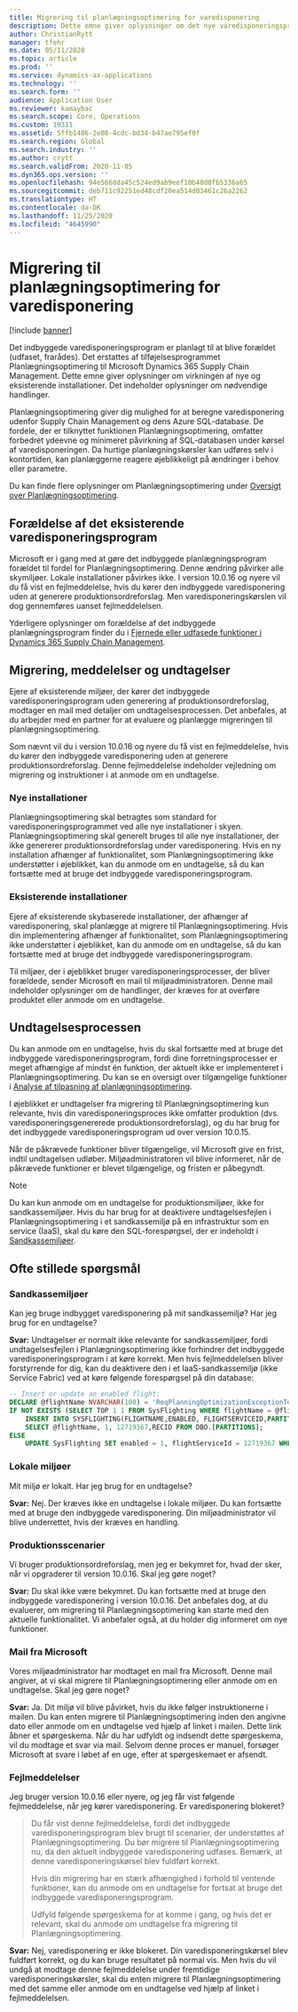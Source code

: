 ```yaml
---
title: Migrering til planlægningsoptimering for varedisponering
description: Dette emne giver oplysninger om det nye varedisponeringsprogram, Planlægningsoptimering, og om migrering fra det eksisterende program.
author: ChristianRytt
manager: tfehr
ms.date: 05/11/2020
ms.topic: article
ms.prod: ''
ms.service: dynamics-ax-applications
ms.technology: ''
ms.search.form: ''
audience: Application User
ms.reviewer: kamaybac
ms.search.scope: Core, Operations
ms.custom: 19311
ms.assetid: 5ffb1486-2e08-4cdc-bd34-b47ae795ef0f
ms.search.region: Global
ms.search.industry: ''
ms.author: crytt
ms.search.validFrom: 2020-11-05
ms.dyn365.ops.version: ''
ms.openlocfilehash: 94e5668da45c524ed9ab9eef10b40d0fb5336a65
ms.sourcegitcommit: deb711c92251ed48cdf20ea514d03461c26a2262
ms.translationtype: HT
ms.contentlocale: da-DK
ms.lasthandoff: 11/25/2020
ms.locfileid: "4645990"
---
```

# <a name="migration-to-planning-optimization-for-master-planning"></a>Migrering til planlægningsoptimering for varedisponering

[!include [banner](../includes/banner.md)]

Det indbyggede varedisponeringsprogram er planlagt til at blive forældet (udfaset, frarådes). Det erstattes af tilføjelsesprogrammet Planlægningsoptimering til Microsoft Dynamics 365 Supply Chain Management. Dette emne giver oplysninger om virkningen af nye og eksisterende installationer. Det indeholder oplysninger om nødvendige handlinger.

Planlægningsoptimering giver dig mulighed for at beregne varedisponering udenfor Supply Chain Management og dens Azure SQL-database. De fordele, der er tilknyttet funktionen Planlægningsoptimering, omfatter forbedret ydeevne og minimeret påvirkning af SQL-databasen under kørsel af varedisponeringen. Da hurtige planlægningskørsler kan udføres selv i kontortiden, kan planlæggerne reagere øjeblikkeligt på ændringer i behov eller parametre.

Du kan finde flere oplysninger om Planlægningsoptimering under [Oversigt over Planlægningsoptimering](planning-optimization/planning-optimization-overview.md).

## <a name="obsolescence-of-the-existing-master-planning-engine"></a>Forældelse af det eksisterende varedisponeringsprogram

Microsoft er i gang med at gøre det indbyggede planlægningsprogram forældet til fordel for Planlægningsoptimering. Denne ændring påvirker alle skymiljøer. Lokale installationer påvirkes ikke. I version 10.0.16 og nyere vil du få vist en fejlmeddelelse, hvis du kører den indbyggede varedisponering uden at generere produktionsordreforslag. Men varedisponeringskørslen vil dog gennemføres uanset fejlmeddelelsen.

Yderligere oplysninger om forældelse af det indbyggede planlægningsprogram finder du i [Fjernede eller udfasede funktioner i Dynamics 365 Supply Chain Management](../get-started/removed-deprecated-features-scm-updates.md).

## <a name="migration-messages-and-exceptions"></a>Migrering, meddelelser og undtagelser

Ejere af eksisterende miljøer, der kører det indbyggede varedisponeringsprogram uden generering af produktionsordreforslag, modtager en mail med detaljer om undtagelsesprocessen. Det anbefales, at du arbejder med en partner for at evaluere og planlægge migreringen til planlægningsoptimering.

Som nævnt vil du i version 10.0.16 og nyere du få vist en fejlmeddelelse, hvis du kører den indbyggede varedisponering uden at generere produktionsordreforslag. Denne fejlmeddelelse indeholder vejledning om migrering og instruktioner i at anmode om en undtagelse.

### <a name="new-deployments"></a>Nye installationer

Planlægningsoptimering skal betragtes som standard for varedisponeringsprogrammet ved alle nye installationer i skyen. Planlægningsoptimering skal generelt bruges til alle nye installationer, der ikke genererer produktionsordreforslag under varedisponering. Hvis en ny installation afhænger af funktionalitet, som Planlægningsoptimering ikke understøtter i øjeblikket, kan du anmode om en undtagelse, så du kan fortsætte med at bruge det indbyggede varedisponeringsprogram.

### <a name="existing-deployments"></a>Eksisterende installationer

Ejere af eksisterende skybaserede installationer, der afhænger af varedisponering, skal planlægge at migrere til Planlægningsoptimering. Hvis din implementering afhænger af funktionalitet, som Planlægningsoptimering ikke understøtter i øjeblikket, kan du anmode om en undtagelse, så du kan fortsætte med at bruge det indbyggede varedisponeringsprogram.

Til miljøer, der i øjeblikket bruger varedisponeringsprocesser, der bliver forældede, sender Microsoft en mail til miljøadministratoren. Denne mail indeholder oplysninger om de handlinger, der kræves for at overføre produktet eller anmode om en undtagelse.

## <a name="the-exception-process"></a>Undtagelsesprocessen

Du kan anmode om en undtagelse, hvis du skal fortsætte med at bruge det indbyggede varedisponeringsprogram, fordi dine forretningsprocesser er meget afhængige af mindst én funktion, der aktuelt ikke er implementeret i Planlægningsoptimering. Du kan se en oversigt over tilgængelige funktioner i [Analyse af tilpasning af planlægningsoptimering](planning-optimization/planning-optimization-fit-analysis.md).

I øjeblikket er undtagelser fra migrering til Planlægningsoptimering kun relevante, hvis din varedisponeringsproces ikke omfatter produktion (dvs. varedisponeringsgenererede produktionsordreforslag), og du har brug for det indbyggede varedisponeringsprogram ud over version 10.0.15.

Når de påkrævede funktioner bliver tilgængelige, vil Microsoft give en frist, indtil undtagelsen udløber. Miljøadministratoren vil blive informeret, når de påkrævede funktioner er blevet tilgængelige, og fristen er påbegyndt.

> [!NOTE]
> Du kan kun anmode om en undtagelse for produktionsmiljøer, ikke for sandkassemiljøer. Hvis du har brug for at deaktivere undtagelsesfejlen i Planlægningsoptimering i et sandkassemiljø på en infrastruktur som en service (IaaS), skal du køre den SQL-forespørgsel, der er indeholdt i [Sandkassemiljøer](#faq-sandbox).

## <a name="frequently-asked-questions"></a>Ofte stillede spørgsmål

### <a name="sandbox-environments"></a><a name="faq-sandbox"></a>Sandkassemiljøer

Kan jeg bruge indbygget varedisponering på mit sandkassemiljø? Har jeg brug for en undtagelse?

**Svar:** Undtagelser er normalt ikke relevante for sandkassemiljøer, fordi undtagelsesfejlen i Planlægningsoptimering ikke forhindrer det indbyggede varedisponeringsprogram i at køre korrekt. Men hvis fejlmeddelelsen bliver forstyrrende for dig, kan du deaktivere den i et IaaS-sandkassemiljø (ikke Service Fabric) ved at køre følgende forespørgsel på din database:

```sql
-- Insert or update an enabled flight:
DECLARE @flightName NVARCHAR(100) = 'ReqPlanningOptimizationExceptionToggle';
IF NOT EXISTS (SELECT TOP 1 1 FROM SysFlighting WHERE flightName = @flightName)
    INSERT INTO SYSFLIGHTING(FLIGHTNAME,ENABLED, FLIGHTSERVICEID,PARTITION)
    SELECT @flightName, 1, 12719367,RECID FROM DBO.[PARTITIONS];
ELSE
    UPDATE SysFlighting SET enabled = 1, flightServiceId = 12719367 WHERE flightName = @flightName;
```

### <a name="on-premises-environments"></a>Lokale miljøer

Mit miljø er lokalt. Har jeg brug for en undtagelse?

**Svar:** Nej. Der kræves ikke en undtagelse i lokale miljøer. Du kan fortsætte med at bruge den indbyggede varedisponering. Din miljøadministrator vil blive underrettet, hvis der kræves en handling.

### <a name="production-scenarios"></a>Produktionsscenarier

Vi bruger produktionsordreforslag, men jeg er bekymret for, hvad der sker, når vi opgraderer til version 10.0.16. Skal jeg gøre noget?

**Svar:** Du skal ikke være bekymret. Du kan fortsætte med at bruge den indbyggede varedisponering i version 10.0.16. Det anbefales dog, at du evaluerer, om migrering til Planlægningsoptimering kan starte med den aktuelle funktionalitet. Vi anbefaler også, at du holder dig informeret om nye funktioner.

### <a name="email-from-microsoft"></a>Mail fra Microsoft

Vores miljøadministrator har modtaget en mail fra Microsoft. Denne mail angiver, at vi skal migrere til Planlægningsoptimering eller anmode om en undtagelse. Skal jeg gøre noget?

**Svar:** Ja. Dit miljø vil blive påvirket, hvis du ikke følger instruktionerne i mailen. Du kan enten migrere til Planlægningsoptimering inden den angivne dato eller anmode om en undtagelse ved hjælp af linket i mailen. Dette link åbner et spørgeskema. Når du har udfyldt og indsendt dette spørgeskema, vil du modtage et svar via mail. Selvom denne proces er manuel, forsøger Microsoft at svare i løbet af en uge, efter at spørgeskemaet er afsendt.

### <a name="error-messages"></a>Fejlmeddelelser

Jeg bruger version 10.0.16 eller nyere, og jeg får vist følgende fejlmeddelelse, når jeg kører varedisponering. Er varedisponering blokeret?

> Du får vist denne fejlmeddelelse, fordi det indbyggede varedisponeringsprogram blev brugt til scenarier, der understøttes af Planlægningsoptimering. Du bør migrere til Planlægningsoptimering nu, da den aktuelt indbyggede varedisponering udfases. Bemærk, at denne varedisponeringskørsel blev fuldført korrekt.
>
> Hvis din migrering har en stærk afhængighed i forhold til ventende funktioner, kan du anmode om en undtagelse for fortsat at bruge det indbyggede varedisponeringsprogram.
>
> Udfyld følgende spørgeskema for at komme i gang, og hvis det er relevant, skal du anmode om undtagelse fra migrering til Planlægningsoptimering.

**Svar:** Nej, varedisponering er ikke blokeret. Din varedisponeringskørsel blev fuldført korrekt, og du kan bruge resultatet på normal vis. Men hvis du vil undgå at modtage denne fejlmeddelelse under fremtidige varedisponeringskørsler, skal du enten migrere til Planlægningsoptimering med det samme eller anmode om en undtagelse ved hjælp af linket i fejlmeddelelsen.
